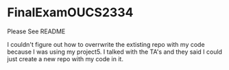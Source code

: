 # FinalExamOUCS2334
Please See README

I couldn't figure out how to overrwrite the extisting repo with my code because I was using my project5. 
I talked with the TA's and they said I could just create a new repo with my code in it.
